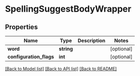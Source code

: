 # SpellingSuggestBodyWrapper

## Properties
Name | Type | Description | Notes
------------ | ------------- | ------------- | -------------
**word** | **string** |  | [optional] 
**configuration_flags** | **int** |  | [optional] 

[[Back to Model list]](../README.md#documentation-for-models) [[Back to API list]](../README.md#documentation-for-api-endpoints) [[Back to README]](../README.md)


